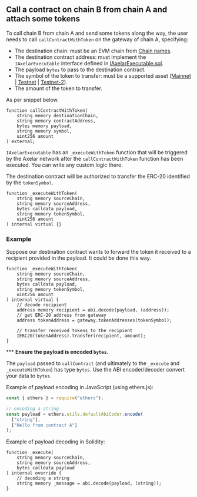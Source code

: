 
## Call a contract on chain B from chain A and attach some tokens

To call chain B from chain A and send some tokens along the way, the user needs to call `callContractWithToken` on the gateway of chain A, specifying:

- The destination chain: must be an EVM chain from [Chain names](./chain-names).
- The destination contract address: must implement the `IAxelarExecutable` interface defined in [IAxelarExecutable.sol](https://github.com/axelarnetwork/axelar-cgp-solidity/blob/main/contracts/interfaces/IAxelarExecutable.sol).
- The payload `bytes` to pass to the destination contract.
- The symbol of the token to transfer: must be a supported asset [[Mainnet](/resources/mainnet) | [Testnet](/resources/testnet) | [Testnet-2](/resources/testnet-2)].
- The amount of the token to transfer.

As per snippet below.

```solidity
function callContractWithToken(
    string memory destinationChain,
    string memory contractAddress,
    bytes memory payload,
    string memory symbol,
    uint256 amount
) external;
```

`IAxelarExecutable` has an `_executeWithToken` function that will be triggered by the Axelar network after the `callContractWithToken` function has been executed. You can write any custom logic there.

The destination contract will be authorized to transfer the ERC-20 identified by the `tokenSymbol`.

```solidity
function _executeWithToken(
    string memory sourceChain,
    string memory sourceAddress,
    bytes calldata payload,
    string memory tokenSymbol,
    uint256 amount
) internal virtual {}
```

### Example

Suppose our destination contract wants to forward the token it received to a recipient provided in the payload. It could be done this way.

```solidity
function _executeWithToken(
    string memory sourceChain,
    string memory sourceAddress,
    bytes calldata payload,
    string memory tokenSymbol,
    uint256 amount
) internal virtual {
    // decode recipient
    address memory recipient = abi.decode(payload, (address));
    // get ERC-20 address from gateway
    address tokenAddress = gateway.tokenAddresses(tokenSymbol);

    // transfer received tokens to the recipient
    IERC20(tokenAddress).transfer(recipient, amount);
}
```

*** __Ensure the payload is encoded `bytes`.__

The `payload` passed to `callContract` (and ultimately to the `_execute` and `_executeWithToken`) has type `bytes`. Use the ABI encoder/decoder convert your data to `bytes`.

Example of payload encoding in JavaScript (using ethers.js):

```jsx
const { ethers } = require("ethers");

// encoding a string
const payload = ethers.utils.defaultAbiCoder.encode(
  ["string"],
  ["Hello from contract A"]
);
```

Example of payload decoding in Solidity:

```solidity
function _execute(
    string memory sourceChain,
    string memory sourceAddress,
    bytes calldata payload
) internal override {
    // decoding a string
    string memory _message = abi.decode(payload, (string));
}
```
